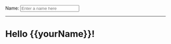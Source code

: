 <script src="https://ajax.googleapis.com/ajax/libs/angularjs/1.7.8/angular.min.js"></script>
<div>
	<label>Name:</label>
	<input type="text" ng-model="yourName" placeholder="Enter a name here">
	<hr>
	<h1>Hello {{yourName}}!</h1>
</div><Paste>

